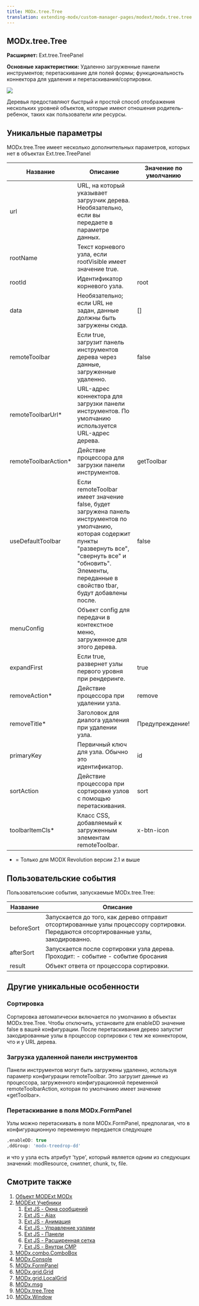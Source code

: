 ```yaml
---
title: MODx.tree.Tree
translation: extending-modx/custom-manager-pages/modext/modx.tree.tree
---
```


## MODx.tree.Tree

**Расширяет:** Ext.tree.TreePanel

**Основные характеристики:** Удаленно загруженные панели инструментов; перетаскивание для полей формы; функциональность коннектора для удаления и перетаскивания/сортировки.

![](/download/attachments/18678081/modext_tree.png?version=1&modificationDate=1250518279000)

Деревья предоставляют быстрый и простой способ отображения нескольких уровней объектов, которые имеют отношения родитель-ребенок, таких как пользователи или ресурсы.

## Уникальные параметры

MODx.tree.Tree имеет несколько дополнительных параметров, которых нет в объектах Ext.tree.TreePanel

| Название             | Описание                                                                                                                                                                                                                       | Значение по умолчанию |
| -------------------- | ------------------------------------------------------------------------------------------------------------------------------------------------------------------------------------------------------------------------------ | --------------------- |
| url                  | URL, на который указывает загрузчик дерева. Необязательно, если вы передаете в параметре данных.                                                                                                                               |
| rootName             | Текст корневого узла, если rootVisible имеет значение true.                                                                                                                                                                    |
| rootId               | Идентификатор корневого узла.                                                                                                                                                                                                  | root                  |
| data                 | Необязательно; если URL не задан, данные должны быть загружены сюда.                                                                                                                                                           | []                    |
| remoteToolbar        | Если true, загрузит панель инструментов дерева через данные, загруженные удаленно.                                                                                                                                             | false                 |
| remoteToolbarUrl*    | URL-адрес коннектора для загрузки панели инструментов. По умолчанию используется URL-адрес дерева.                                                                                                                             |
| remoteToolbarAction* | Действие процессора для загрузки панели инструментов.                                                                                                                                                                          | getToolbar            |
| useDefaultToolbar    | Если remoteToolbar имеет значение false, будет загружена панель инструментов по умолчанию, которая содержит пункты "развернуть все", "свернуть все" и "обновить". Элементы, переданные в свойство tbar, будут добавлены после. | false                 |
| menuConfig           | Объект config для передачи в контекстное меню, загруженное для этого дерева.                                                                                                                                                   |
| expandFirst          | Если true, развернет узлы первого уровня при рендеринге.                                                                                                                                                                       | true                  |
| removeAction*        | Действие процессора при удалении узла.                                                                                                                                                                                         | remove                |
| removeTitle*         | Заголовок для диалога удаления при удалении узла.                                                                                                                                                                              | Предупреждение!       |
| primaryKey           | Первичный ключ для узла. Обычно это идентификатор.                                                                                                                                                                             | id                    |
| sortAction           | Действие процессора при сортировке узлов с помощью перетаскивания.                                                                                                                                                             | sort                  |
| toolbarItemCls*      | Класс CSS, добавляемый к загруженным элементам remoteToolbar.                                                                                                                                                                  | x-btn-icon            |

- = Только для MODX Revolution версии 2.1 и выше

## Пользовательские события

Пользовательские события, запускаемые MODx.tree.Tree:

| Название   | Описание                                                                                                                             |
| ---------- | ------------------------------------------------------------------------------------------------------------------------------------ |
| beforeSort | Запускается до того, как дерево отправит отсортированные узлы процессору сортировки. Передаются отсортированные узлы, закодированно. |
| afterSort  | Запускается после сортировки узла дерева. Проходит: - событие - событие бросания                                                     |
| result     | Объект ответа от процессора сортировки.                                                                                              |

## Другие уникальные особенности

### Сортировка

Сортировка автоматически включается по умолчанию в объектах MODx.tree.Tree. Чтобы отключить, установите для enableDD значение false в вашей конфигурации. После перетаскивания дерево запустит закодированные узлы в процессор сортировки с тем же коннектором, что и у URL дерева.

### Загрузка удаленной панели инструментов

Панели инструментов могут быть загружены удаленно, используя параметр конфигурации remoteToolbar. Это загрузит данные из процессора, загруженного конфигурационной переменной remoteToolbarAction, которая по умолчанию имеет значение «getToolbar».

### Перетаскивание в поля MODx.FormPanel

Узлы можно перетаскивать в поля MODx.FormPanel, предполагая, что в конфигурационную переменную передается следующее

```javascript
,enableDD: true
,ddGroup: 'modx-treedrop-dd'
```

и что у узла есть атрибут 'type', который является одним из следующих значений: modResource, сниппет, chunk, tv, file.

## Смотрите также

1. [Объект MODExt MODx](extending-modx/custom-manager-pages/modext/modext-modx-object)
2. [MODExt Учебники](extending-modx/custom-manager-pages/modext/modext-tutorials)
    1. [Ext JS - Окна сообщений](extending-modx/custom-manager-pages/modext/modext-tutorials/1.-ext-js-tutorial-message-boxes)
    2. [Ext JS - Ajax](extending-modx/custom-manager-pages/modext/modext-tutorials/2.-ext-js-tutorial-ajax-include)
    3. [Ext JS - Анимация](extending-modx/custom-manager-pages/modext/modext-tutorials/3.-ext-js-tutorial-animation)
    4. [Ext JS - Управление узлами](extending-modx/custom-manager-pages/modext/modext-tutorials/4.-ext-js-tutorial-manipulating-nodes)
    5. [Ext JS - Панели](extending-modx/custom-manager-pages/modext/modext-tutorials/5.-ext-js-tutorial-panels)
    6. [Ext JS - Расширенная сетка](extending-modx/custom-manager-pages/modext/modext-tutorials/7.-ext-js-tutoral-advanced-grid)
    7. [Ext JS - Внутри CMP](extending-modx/custom-manager-pages/modext/modext-tutorials/8.-ext-js-tutorial-inside-a-cmp)
3. [MODx.combo.ComboBox](extending-modx/custom-manager-pages/modext/modx.combo.combobox)
4. [MODx.Console](extending-modx/custom-manager-pages/modext/modx.console)
5. [MODx.FormPanel](extending-modx/custom-manager-pages/modext/modx.formpanel)
6. [MODx.grid.Grid](extending-modx/custom-manager-pages/modext/modx.grid.grid)
7. [MODx.grid.LocalGrid](extending-modx/custom-manager-pages/modext/modx.grid.localgrid)
8. [MODx.msg](extending-modx/custom-manager-pages/modext/modx.msg)
9. [MODx.tree.Tree](extending-modx/custom-manager-pages/modext/modx.tree.tree)
10. [MODx.Window](extending-modx/custom-manager-pages/modext/modx.window)
